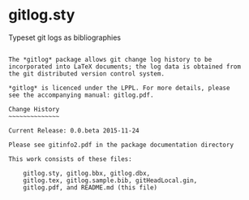 gitlog.sty
==========

Typeset git logs as bibliographies
~~~~~~~~~~~~~~~~~~~~~~~~~~~~~~~~~~

The *gitlog* package allows git change log history to be
incorporated into LaTeX documents; the log data is obtained from
the git distributed version control system.

*gitlog* is licenced under the LPPL. For more details, please
see the accompanying manual: gitlog.pdf.

Change History
~~~~~~~~~~~~~~

Current Release: 0.0.beta 2015-11-24

Please see gitinfo2.pdf in the package documentation directory

This work consists of these files:

    gitlog.sty, gitlog.bbx, gitlog.dbx, 
    gitlog.tex, gitlog.sample.bib, gitHeadLocal.gin, 
    gitlog.pdf, and README.md (this file)
